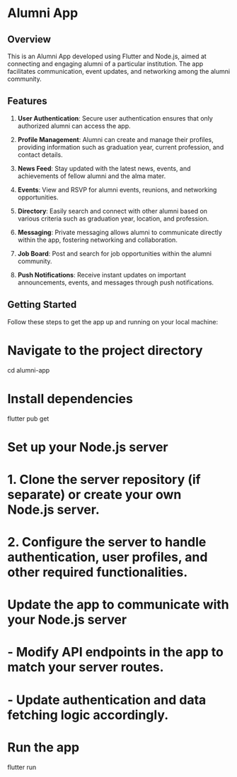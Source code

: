 # Alumni App

## Overview

This is an Alumni App developed using Flutter and Node.js, aimed at connecting and engaging alumni of a particular institution. The app facilitates communication, event updates, and networking among the alumni community.

## Features

1. **User Authentication**: Secure user authentication ensures that only authorized alumni can access the app.

2. **Profile Management**: Alumni can create and manage their profiles, providing information such as graduation year, current profession, and contact details.

3. **News Feed**: Stay updated with the latest news, events, and achievements of fellow alumni and the alma mater.

4. **Events**: View and RSVP for alumni events, reunions, and networking opportunities.

5. **Directory**: Easily search and connect with other alumni based on various criteria such as graduation year, location, and profession.

6. **Messaging**: Private messaging allows alumni to communicate directly within the app, fostering networking and collaboration.

7. **Job Board**: Post and search for job opportunities within the alumni community.

8. **Push Notifications**: Receive instant updates on important announcements, events, and messages through push notifications.

## Getting Started

Follow these steps to get the app up and running on your local machine:

# Navigate to the project directory
cd alumni-app

# Install dependencies
flutter pub get

# Set up your Node.js server
# 1. Clone the server repository (if separate) or create your own Node.js server.
# 2. Configure the server to handle authentication, user profiles, and other required functionalities.

# Update the app to communicate with your Node.js server
# - Modify API endpoints in the app to match your server routes.
# - Update authentication and data fetching logic accordingly.

# Run the app
flutter run
